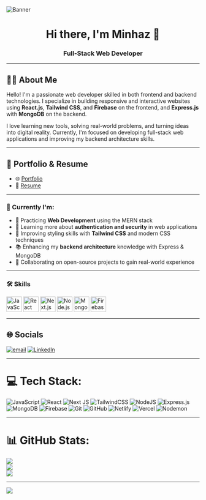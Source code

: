 <!-- ✅ Banner Image -->
<img src="https://sdmntprwestus.oaiusercontent.com/files/00000000-a0d8-6230-8e03-3223fdb88658/raw?se=2025-06-25T07%3A56%3A12Z&sp=r&sv=2024-08-04&sr=b&scid=bf8f1417-8edd-5d63-8e13-431a78144e93&skoid=1e6af1bf-6b08-4a04-8919-15773e7e7024&sktid=a48cca56-e6da-484e-a814-9c849652bcb3&skt=2025-06-24T23%3A57%3A22Z&ske=2025-06-25T23%3A57%3A22Z&sks=b&skv=2024-08-04&sig=H9y/FZrDucHtKbddjPs0nND6QZeCof06znoYEwkcwqo%3D" alt="Banner"  />

<h1 align="center">Hi there, I'm Minhaz 👋</h1>
<h3 align="center">Full-Stack Web Developer</h3>

---

## 🧑‍💻 About Me

Hello! I'm a passionate web developer skilled in both frontend and backend technologies. I specialize in building responsive and interactive websites using **React.js**, **Tailwind CSS**, and **Firebase** on the frontend, and **Express.js** with **MongoDB** on the backend.  

I love learning new tools, solving real-world problems, and turning ideas into digital reality. Currently, I'm focused on developing full-stack web applications and improving my backend architecture skills.

---

## 📄 Portfolio & Resume

- 🌐 [Portfolio](minhaz-chy.web.app)
- 📄 [Resume](https://drive.google.com/file/d/1J-5Y9TYy0Favyror1fDlbK4gZf_GfZTK/view)

---

### 🔭 Currently I'm:

- 💼 Practicing **Web Development** using the MERN stack  
- 🔐 Learning more about **authentication and security** in web applications  
- 🎨 Improving styling skills with **Tailwind CSS** and modern CSS techniques  
- 📚 Enhancing my **backend architecture** knowledge with Express & MongoDB  
- 🤝 Collaborating on open-source projects to gain real-world experience  

---

### 🛠 Skills

<p align="left">
  <img src="https://cdn.jsdelivr.net/gh/devicons/devicon/icons/javascript/javascript-original.svg" alt="JavaScript Icon" title="JavaScript" width="40" height="40"/>
  <img src="https://cdn.jsdelivr.net/gh/devicons/devicon/icons/react/react-original.svg" alt="React Icon" title="React" width="40" height="40"/>
  <img src="https://cdn.jsdelivr.net/gh/devicons/devicon/icons/nextjs/nextjs-original-wordmark.svg" alt="Next.js Icon" title="Next.js" width="40" height="40"/>
<!--   <img src="https://cdn.jsdelivr.net/gh/devicons/devicon/icons/tailwindcss/tailwindcss-plain.svg" alt="Tailwind CSS Icon" title="Tailwind CSS" width="40" height="40"/>  -->
  <img src="https://cdn.jsdelivr.net/gh/devicons/devicon/icons/nodejs/nodejs-original.svg" alt="Node.js Icon" title="Node.js" width="40" height="40"/>
  <img src="https://cdn.jsdelivr.net/gh/devicons/devicon/icons/mongodb/mongodb-original.svg" alt="MongoDB Icon" title="MongoDB" width="40" height="40"/>
  <img src="https://cdn.jsdelivr.net/gh/devicons/devicon/icons/firebase/firebase-plain.svg" alt="Firebase Icon" title="Firebase" width="40" height="40"/>
</p>

---

## 🌐 Socials
[![email](https://img.shields.io/badge/Email-D14836?logo=gmail&logoColor=white)](mailto:minhazchowdhury101@gmail.com)
[![LinkedIn](https://img.shields.io/badge/LinkedIn-Profile-blue?logo=linkedin)](https://www.linkedin.com/in/minhazchy/)

---

# 💻 Tech Stack:
![JavaScript](https://img.shields.io/badge/javascript-F7DF1E?style=for-the-badge&logo=javascript&logoColor=black)
![React](https://img.shields.io/badge/react-%2320232a.svg?style=for-the-badge&logo=react&logoColor=%2361DAFB)
![Next JS](https://img.shields.io/badge/Next-black?style=for-the-badge&logo=next.js&logoColor=white)
![TailwindCSS](https://img.shields.io/badge/tailwindcss-%2338B2AC.svg?style=for-the-badge&logo=tailwind-css&logoColor=white)
![NodeJS](https://img.shields.io/badge/node.js-6DA55F?style=for-the-badge&logo=node.js&logoColor=white)
![Express.js](https://img.shields.io/badge/express.js-%23404d59.svg?style=for-the-badge&logo=express&logoColor=%2361DAFB)
![MongoDB](https://img.shields.io/badge/MongoDB-%234ea94b.svg?style=for-the-badge&logo=mongodb&logoColor=white)
![Firebase](https://img.shields.io/badge/firebase-%23039BE5.svg?style=for-the-badge&logo=firebase)
![Git](https://img.shields.io/badge/git-%23F05033.svg?style=for-the-badge&logo=git&logoColor=white)
![GitHub](https://img.shields.io/badge/github-%23121011.svg?style=for-the-badge&logo=github&logoColor=white) 
![Netlify](https://img.shields.io/badge/netlify-%23000000.svg?style=for-the-badge&logo=netlify&logoColor=#00C7B7)
![Vercel](https://img.shields.io/badge/vercel-%23000000.svg?style=for-the-badge&logo=vercel&logoColor=white)
![Nodemon](https://img.shields.io/badge/NODEMON-%23323330.svg?style=for-the-badge&logo=nodemon&logoColor=%BBDEAD)

---

# 📊 GitHub Stats:
![](https://github-readme-stats.vercel.app/api?username=minhazchy101&theme=dark&hide_border=false&include_all_commits=false&count_private=false)<br/>
![](https://github-readme-streak-stats.herokuapp.com?user=minhazchy101&theme=dark&hide_border=false)<br/> 
![](https://github-readme-stats.vercel.app/api/top-langs/?username=minhazchy101&theme=dark&hide_border=false&include_all_commits=false&count_private=false&layout=compact)

---

[![](https://visitcount.itsvg.in/api?id=minhazchy101&icon=0&color=0)](https://visitcount.itsvg.in)


<!-- Proudly created with GPRM ( https://gprm.itsvg.in ) -->
